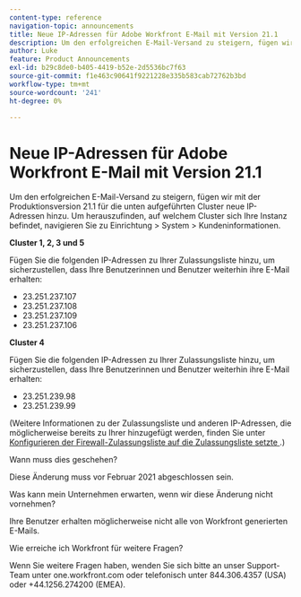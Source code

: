 ```yaml
---
content-type: reference
navigation-topic: announcements
title: Neue IP-Adressen für Adobe Workfront E-Mail mit Version 21.1
description: Um den erfolgreichen E-Mail-Versand zu steigern, fügen wir mit der Produktionsversion 21.1 für die unten aufgeführten Cluster neue IP-Adressen hinzu. Um herauszufinden, auf welchem Cluster sich Ihre Instanz befindet, navigieren Sie zu Einrichten &gt; System &gt; Kundeninformationen.
author: Luke
feature: Product Announcements
exl-id: b29c8de0-b405-4419-b52e-2d5536bc7f63
source-git-commit: f1e463c90641f9221228e335b583cab72762b3bd
workflow-type: tm+mt
source-wordcount: '241'
ht-degree: 0%

---
```


# Neue IP-Adressen für Adobe Workfront E-Mail mit Version 21.1

Um den erfolgreichen E-Mail-Versand zu steigern, fügen wir mit der Produktionsversion 21.1 für die unten aufgeführten Cluster neue IP-Adressen hinzu. Um herauszufinden, auf welchem Cluster sich Ihre Instanz befindet, navigieren Sie zu Einrichtung > System > Kundeninformationen.

**Cluster 1, 2, 3 und 5**

Fügen Sie die folgenden IP-Adressen zu Ihrer Zulassungsliste hinzu, um sicherzustellen, dass Ihre Benutzerinnen und Benutzer weiterhin ihre E-Mail erhalten:

* 23.251.237.107
* 23.251.237.108
* 23.251.237.109
* 23.251.237.106

**Cluster 4**

Fügen Sie die folgenden IP-Adressen zu Ihrer Zulassungsliste hinzu, um sicherzustellen, dass Ihre Benutzerinnen und Benutzer weiterhin ihre E-Mail erhalten:

* 23.251.239.98
* 23.251.239.99

(Weitere Informationen zu der Zulassungsliste und anderen IP-Adressen, die möglicherweise bereits zu Ihrer hinzugefügt werden, finden Sie unter [Konfigurieren der Firewall-Zulassungsliste auf die Zulassungsliste setzte &#x200B;](../../../administration-and-setup/get-started-wf-administration/configure-your-firewall.md).)

Wann muss dies geschehen?

Diese Änderung muss vor Februar 2021 abgeschlossen sein.

Was kann mein Unternehmen erwarten, wenn wir diese Änderung nicht vornehmen?

Ihre Benutzer erhalten möglicherweise nicht alle von Workfront generierten E-Mails.

Wie erreiche ich Workfront für weitere Fragen?

Wenn Sie weitere Fragen haben, wenden Sie sich bitte an unser Support-Team unter one.workfront.com oder telefonisch unter 844.306.4357 (USA) oder +44.1256.274200 (EMEA).
